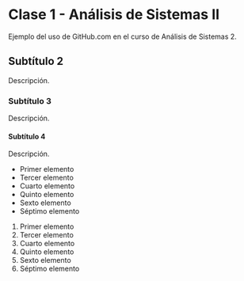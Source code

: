 # Clase 1 - Análisis de Sistemas II

Ejemplo del uso de GitHub.com en el curso de Análisis de Sistemas 2.

## Subtítulo 2

Descripción.

### Subtítulo 3

Descripción.

#### Subtítulo 4

Descripción.

- Primer elemento
- Tercer elemento
- Cuarto elemento
- Quinto elemento
- Sexto elemento
- Séptimo elemento

1. Primer elemento
3. Tercer elemento
4. Cuarto elemento
5. Quinto elemento
6. Sexto elemento
7. Séptimo elemento
